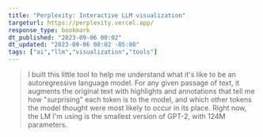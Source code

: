 ```yaml
---
title: "Perplexity: Interactive LLM visualization"
targeturl: https://perplexity.vercel.app/ 
response_type: bookmark
dt_published: "2023-09-06 00:02"
dt_updated: "2023-09-06 00:02 -05:00"
tags: ["ai","llm","visualization","tools"]
---
```


> I built this little tool to help me understand what it's like to be an autoregressive language model. For any given passage of text, it augments the original text with highlights and annotations that tell me how "surprising" each token is to the model, and which other tokens the model thought were most likely to occur in its place. Right now, the LM I'm using is the smallest version of GPT-2, with 124M parameters.